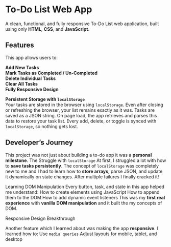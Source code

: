 # To-Do List Web App

A clean, functional, and fully responsive To-Do List web application, built using only **HTML**, **CSS**, and **JavaScript**.

## Features

This app allows users to:

 **Add New Tasks**  
 **Mark Tasks as Completed / Un-Completed**  
 **Delete Individual Tasks**  
 **Clear All Tasks**  
 **Fully Responsive Design** 

 **Persistent Storage with `localStorage`**  
  Your tasks are stored in the browser using `localStorage`. Even after closing or refreshing the browser, your list remains exactly as it was.
    Tasks are saved as a JSON string.
    On page load, the app retrieves and parses this data to restore your task list.
    Every add, delete, or toggle is synced with `localStorage`, so nothing gets lost.

## Developer’s Journey

This project was not just about building a to-do app it was a **personal milestone**.
The Struggle with `localStorage`
At first, I struggled a lot with how to **save tasks persistently**. The concept of `localStorage` was completely new to me and I had to learn how to **store arrays**, parse JSON, and update it dynamically on state changes.
After multiple failures I finally cracked it!

Learning DOM Manipulation
 Every button, task, and state in this app helped me understand:
  How to create elements using JavaScript
  How to append them to the DOM
  How to add dynamic event listeners
This was my **first real experience** with **vanilla DOM manipulation** and it built the my concepts of DOM.

Responsive Design Breakthrough

Another feature which I learned about was making the app **responsive**. I learned how to:
  Use `media queries`
  Adjust layouts for mobile, tablet, and desktop